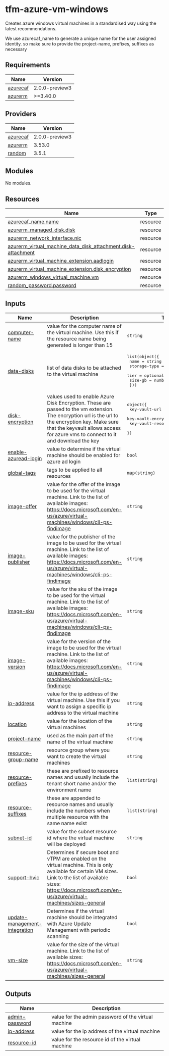 # tfm-azure-vm-windows

Creates azure windows virtual machines in a standardised way using the latest recommendations.

We use azurecaf\_name to generate a unique name for the user assigned identity.
so make sure to provide the project-name, prefixes, suffixes as necessary

## Requirements

| Name | Version |
|------|---------|
| <a name="requirement_azurecaf"></a> [azurecaf](#requirement\_azurecaf) | 2.0.0-preview3 |
| <a name="requirement_azurerm"></a> [azurerm](#requirement\_azurerm) | >=3.40.0 |

## Providers

| Name | Version |
|------|---------|
| <a name="provider_azurecaf"></a> [azurecaf](#provider\_azurecaf) | 2.0.0-preview3 |
| <a name="provider_azurerm"></a> [azurerm](#provider\_azurerm) | 3.53.0 |
| <a name="provider_random"></a> [random](#provider\_random) | 3.5.1 |

## Modules

No modules.

## Resources

| Name | Type |
|------|------|
| [azurecaf_name.name](https://registry.terraform.io/providers/aztfmod/azurecaf/2.0.0-preview3/docs/resources/name) | resource |
| [azurerm_managed_disk.disk](https://registry.terraform.io/providers/hashicorp/azurerm/latest/docs/resources/managed_disk) | resource |
| [azurerm_network_interface.nic](https://registry.terraform.io/providers/hashicorp/azurerm/latest/docs/resources/network_interface) | resource |
| [azurerm_virtual_machine_data_disk_attachment.disk-attachment](https://registry.terraform.io/providers/hashicorp/azurerm/latest/docs/resources/virtual_machine_data_disk_attachment) | resource |
| [azurerm_virtual_machine_extension.aadlogin](https://registry.terraform.io/providers/hashicorp/azurerm/latest/docs/resources/virtual_machine_extension) | resource |
| [azurerm_virtual_machine_extension.disk_encryption](https://registry.terraform.io/providers/hashicorp/azurerm/latest/docs/resources/virtual_machine_extension) | resource |
| [azurerm_windows_virtual_machine.vm](https://registry.terraform.io/providers/hashicorp/azurerm/latest/docs/resources/windows_virtual_machine) | resource |
| [random_password.password](https://registry.terraform.io/providers/hashicorp/random/latest/docs/resources/password) | resource |

## Inputs

| Name | Description | Type | Default | Required |
|------|-------------|------|---------|:--------:|
| <a name="input_computer-name"></a> [computer-name](#input\_computer-name) | value for the computer name of the virtual machine. Use this if the resource name being generated is longer than 15 | `string` | `null` | no |
| <a name="input_data-disks"></a> [data-disks](#input\_data-disks) | list of data disks to be attached to the virtual machine | <pre>list(object({<br>    name         = string<br>    storage-type = string<br>    tier         = optional(string)<br>    size-gb      = number<br>  }))</pre> | `null` | no |
| <a name="input_disk-encryption"></a> [disk-encryption](#input\_disk-encryption) | values used to enable Azure Disk Encryption. These are passed to the vm extension. The encryption url is the url to the encryption key. Make sure that the keyvault allows access for azure vms to connect to it and download the key | <pre>object({<br>    key-vault-url            = string<br>    key-vault-encryption-url = string<br>    key-vault-resource-id    = string<br>  })</pre> | `null` | no |
| <a name="input_enable-azuread-login"></a> [enable-azuread-login](#input\_enable-azuread-login) | value to determine if the virtual machine should be enabled for azure ad login | `bool` | `true` | no |
| <a name="input_global-tags"></a> [global-tags](#input\_global-tags) | tags to be applied to all resources | `map(string)` | `{}` | no |
| <a name="input_image-offer"></a> [image-offer](#input\_image-offer) | value for the offer of the image to be used for the virtual machine. Link to the list of available images: https://docs.microsoft.com/en-us/azure/virtual-machines/windows/cli-ps-findimage | `string` | `"WindowsServer"` | no |
| <a name="input_image-publisher"></a> [image-publisher](#input\_image-publisher) | value for the publisher of the image to be used for the virtual machine. Link to the list of available images: https://docs.microsoft.com/en-us/azure/virtual-machines/windows/cli-ps-findimage | `string` | `"MicrosoftWindowsServer"` | no |
| <a name="input_image-sku"></a> [image-sku](#input\_image-sku) | value for the sku of the image to be used for the virtual machine. Link to the list of available images: https://docs.microsoft.com/en-us/azure/virtual-machines/windows/cli-ps-findimage | `string` | `"2022-datacenter-azure-edition"` | no |
| <a name="input_image-version"></a> [image-version](#input\_image-version) | value for the version of the image to be used for the virtual machine. Link to the list of available images: https://docs.microsoft.com/en-us/azure/virtual-machines/windows/cli-ps-findimage | `string` | `"latest"` | no |
| <a name="input_ip-address"></a> [ip-address](#input\_ip-address) | value for the ip address of the virtual machine. Use this if you want to assign a specific ip address to the virtual machine | `string` | `null` | no |
| <a name="input_location"></a> [location](#input\_location) | value for the location of the virtual machines | `string` | `"switzerlandnorth"` | no |
| <a name="input_project-name"></a> [project-name](#input\_project-name) | used as the main part of the name of the virtual machine | `string` | n/a | yes |
| <a name="input_resource-group-name"></a> [resource-group-name](#input\_resource-group-name) | resource group where you want to create the virtual machines | `string` | n/a | yes |
| <a name="input_resource-prefixes"></a> [resource-prefixes](#input\_resource-prefixes) | these are prefixed to resource names and usually include the tenant short name and/or the environment name | `list(string)` | `[]` | no |
| <a name="input_resource-suffixes"></a> [resource-suffixes](#input\_resource-suffixes) | these are appended to resource names and usually include the numbers when multiple resource with the same name exist | `list(string)` | `[]` | no |
| <a name="input_subnet-id"></a> [subnet-id](#input\_subnet-id) | value for the subnet resource id where the virtual machine will be deployed | `string` | n/a | yes |
| <a name="input_support-hvic"></a> [support-hvic](#input\_support-hvic) | Determines if secure boot and vTPM are enabled on the virtual machine. This is only available for certain VM sizes. Link to the list of available sizes: https://docs.microsoft.com/en-us/azure/virtual-machines/sizes-general | `bool` | `true` | no |
| <a name="input_update-management-integration"></a> [update-management-integration](#input\_update-management-integration) | Determines if the virtual machine should be integrated with Azure Update Management with periodic scanning | `bool` | `true` | no |
| <a name="input_vm-size"></a> [vm-size](#input\_vm-size) | value for the size of the virtual machine. Link to the list of available sizes: https://docs.microsoft.com/en-us/azure/virtual-machines/sizes-general | `string` | `"Standard_D2s_V2"` | no |

## Outputs

| Name | Description |
|------|-------------|
| <a name="output_admin-password"></a> [admin-password](#output\_admin-password) | value for the admin password of the virtual machine |
| <a name="output_ip-address"></a> [ip-address](#output\_ip-address) | value for the ip address of the virtual machine |
| <a name="output_resource-id"></a> [resource-id](#output\_resource-id) | value for the resource id of the virtual machine |
